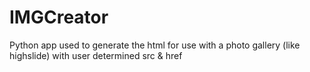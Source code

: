 IMGCreator
==========

Python app used to generate the html for use with a photo gallery (like highslide) with user determined src &amp; href 
